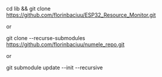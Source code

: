 cd lib && git clone https://github.com/florinbaciuu/ESP32_Resource_Monitor.git

or 

git clone --recurse-submodules https://github.com/florinbaciuu/numele_repo.git

or 

git submodule update --init --recursive
